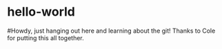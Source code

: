 # hello-world
#Howdy, just hanging out here and learning about the git! Thanks to Cole for putting this all together.
